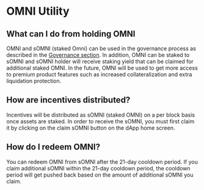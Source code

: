 # OMNI Utility

## What can I do from holding OMNI

OMNI and sOMNI (staked Omni) can be used in the governance process as described in the [Governance section](governance.md). In addition, OMNI can be staked to sOMNI and sOMNI holder will receive staking yield that can be claimed for additional staked OMNI. In the future, OMNI will be used to get more access to premium product features such as increased collateralization and extra liquidation protection.

## How are incentives distributed?

Incentives will be distributed as sOMNI (staked OMNI) on a per block basis once assets are staked. In order to receive the sOMNI, you must first claim it by clicking on the claim sOMNI button on the dApp home screen.

## How do I redeem OMNI?

You can redeem OMNI from sOMNI after the 21-day cooldown period. If you claim additional sOMNI within the 21-day cooldown period, the cooldown period will get pushed back based on the amount of additional sOMNI you claim.
